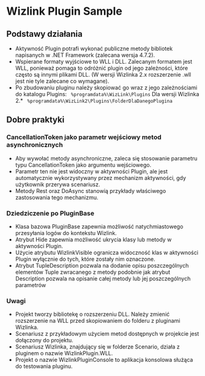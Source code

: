 # Wizlink Plugin Sample

## Podstawy działania
- Aktywność Plugin potrafi wykonać publiczne metody bibliotek napisanych w .NET Framework (zalecana wersja 4.7.2).
- Wspierane formaty wyjściowe to WLL i DLL. Zalecanym formatem jest WLL, ponieważ pomaga to odróżnić plugin od jego zależności, które często są innymi plikami DLL. (W wersji Wizlinka 2.x rozszerzenie .wll jest nie tyle zalecane co wymagane).
- Po zbudowaniu pluginu należy skopiować go wraz z jego zależnościami do katalogu Plugins:
    ` %programdata%\WizLink\Plugins`
Dla wersji Wizlinka 2.*
    ` %programdata%\WizLink2\Plugins\FolderDlaDanegoPlugina`

## Dobre praktyki
### CancellationToken jako parametr wejściowy metod asynchronicznych 
- Aby wywołać metody asynchroniczne, zaleca się stosowanie parametru typu CancellationToken jako argumentu wejściowego. 
- Parametr ten nie jest widoczny w aktywności Plugin, ale jest automatycznie wykorzystywany przez mechanizm aktywności, gdy użytkownik przerywa scenariusz. 
- Metody Rest oraz DoAsync stanowią przykłady właściwego zastosowania tego mechanizmu.

### Dziedziczenie po PluginBase
- Klasa bazowa PluginBase zapewnia możliwość natychmiastowego przesyłania logów do kontekstu Wizlink.
- Atrybut Hide zapewnia możliwość ukrycia klasy lub metody w aktywności Plugin.
- Użycie atrybutu WizlinkVisible ogranicza widoczność klas w aktywności Plugin wyłącznie do tych, które zostały nim oznaczone.
- Atrybut TupleDescription pozwala na dodanie opisu poszczególnych elementów Tuple zwracanego z metody podobnie jak atrybut Description pozwala na opisanie całej metody lub jej poszczególnych parametrów

### Uwagi
- Projekt tworzy bibliotekę o rozszerzeniu DLL. Należy zmienić rozszerzenie na WLL przed skopiowaniem do folderu z pluginami Wizlinka.
- Scenariusz z przykładowym użyciem metod dostępnych w projekcie jest dołączony do projektu.
- Scenariusz Wizlinka, znajdujący się w folderze Scenario, działa z pluginem o nazwie WizlinkPlugin.WLL.
- Projekt o nazwie WizlinkPluginConsole to aplikacja konsolowa służąca do testowania pluginu.